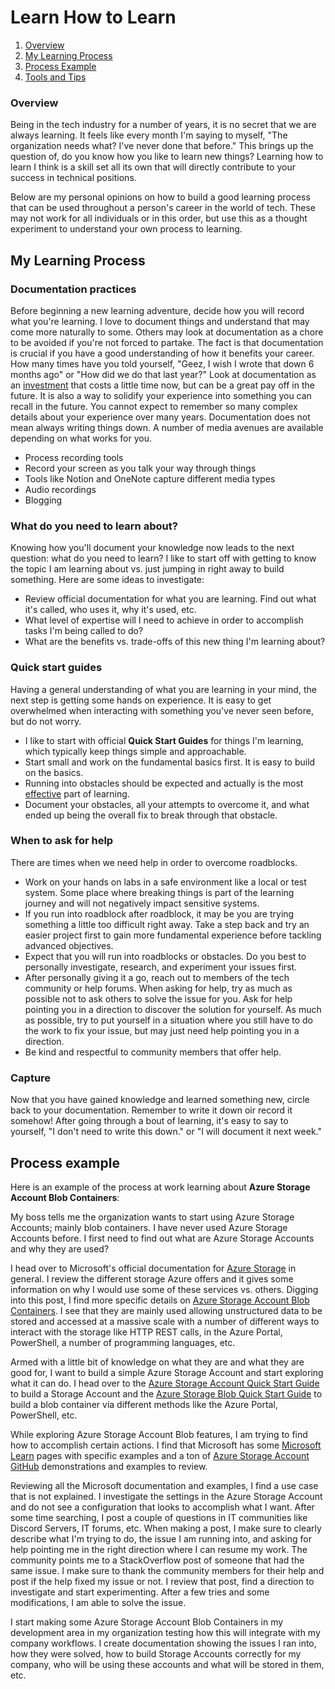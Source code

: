 # Learn How to Learn


1. [Overview](#overview)
2. [My Learning Process](#process)
3. [Process Example](#example)
3. [Tools and Tips](#toolstips)

### Overview <a name="overview"></a>
Being in the tech industry for a number of years, it is no secret that we are always learning. It feels like every month I'm saying to myself, "The organization needs what? I've never done that before." This brings up the question of, do you know how you like to learn new things? Learning how to learn I think is a skill set all its own that will directly contribute to your success in technical positions.

Below are my personal opinions on how to build a good learning process that can be used throughout a person's career in the world of tech. These may not work for all individuals or in this order, but use this as a thought experiment to understand your own process to learning. 

 ## My Learning Process <a name="process"></a>

### Documentation practices
Before beginning a new learning adventure, decide how you will record what you're learning. I love to document things and understand that may come more naturally to some. Others may look at documentation as a chore to be avoided if you're not forced to partake. The fact is that documentation is crucial if you have a good understanding of how it benefits your career. How many times have you told yourself, "Geez, I wish I wrote that down 6 months ago" or "How did we do that last year?" Look at documentation as an <u>investment</u> that costs a little time now, but can be a great pay off in the future. It is also a way to solidify your experience into something you can recall in the future. You cannot expect to remember so many complex details about your experience over many years. Documentation does not mean always writing things down. A number of media avenues are available depending on what works for you.

- Process recording tools
- Record your screen as you talk your way through things
- Tools like Notion and OneNote capture different media types
- Audio recordings
- Blogging

### What do you need to learn about?
Knowing how you'll document your knowledge now leads to the next question: what do you need to learn? I like to start off with getting to know the topic I am learning about vs. just jumping in right away to build something. Here are some ideas to investigate:

- Review official documentation for what you are learning. Find out what it's called, who uses it, why it's used, etc. 
- What level of expertise will I need to achieve in order to accomplish tasks I'm being called to do?
- What are the benefits vs. trade-offs of this new thing I'm learning about?

### Quick start guides
Having a general understanding of what you are learning in your mind, the next step is getting some hands on experience. It is easy to get overwhelmed when interacting with something you've never seen before, but do not worry. 

- I like to start with official **Quick Start Guides** for things I'm learning, which typically keep things simple and approachable. 
- Start small and work on the fundamental basics first. It is easy to build on the basics.
- Running into obstacles should be expected and actually is the most <u>effective</u> part of learning.  
- Document your obstacles, all your attempts to overcome it, and what ended up being the overall fix to break through that obstacle. 


### When to ask for help
There are times when we need help in order to overcome roadblocks. 

- Work on your hands on labs in a safe environment like a local or test system. Some place where breaking things is part of the learning journey and will not negatively impact sensitive systems. 
- If you run into roadblock after roadblock, it may be you are trying something a little too difficult right away. Take a step back and try an easier project first to gain more fundamental experience before tackling advanced objectives. 
- Expect that you will run into roadblocks or obstacles. Do you best to personally investigate, research, and experiment your issues first. 
- After personally giving it a go, reach out to members of the tech community or help forums. When asking for help, try as much as possible not to ask others to solve the issue for you. Ask for help pointing you in a direction to discover the solution for yourself. As much as possible, try to put yourself in a situation where you still have to do the work to fix your issue, but may just need help pointing you in a direction. 
- Be kind and respectful to community members that offer help. 

### Capture
Now that you have gained knowledge and learned something new, circle back to your documentation. Remember to write it down oir record it somehow! After going through a bout of learning, it's easy to say to yourself, "I don't need to write this down." or "I will document it next week." 

## Process example <a name="example"></a>
Here is an example of the process at work learning about **Azure Storage Account Blob Containers**:

My boss tells me the organization wants to start using Azure Storage Accounts; mainly blob containers. I have never used Azure Storage Accounts before. I first need to find out what are Azure Storage Accounts and why they are used?

I head over to Microsoft's official documentation for [Azure Storage](https://learn.microsoft.com/en-us/azure/storage/common/storage-introduction) in general. I review the different storage Azure offers and it gives some information on why I would use some of these services vs. others. Digging into this post, I find more specific details on [Azure Storage Account Blob Containers](https://learn.microsoft.com/en-us/azure/storage/blobs/storage-blobs-introduction). I see that they are mainly used allowing unstructured data to be stored and accessed at a massive scale with a number of different ways to interact with the storage like HTTP REST calls, in the Azure Portal, PowerShell, a number of programming languages, etc. 

Armed with a little bit of knowledge on what they are and what they are good for, I want to build a simple Azure Storage Account and start exploring what it can do. I head over to the [Azure Storage Account Quick Start Guide](https://learn.microsoft.com/en-us/azure/storage/common/storage-account-create?toc=%2Fazure%2Fstorage%2Fblobs%2Ftoc.json&tabs=azure-portal) to build a Storage Account and the [Azure Storage Blob Quick Start Guide](https://learn.microsoft.com/en-us/azure/storage/blobs/storage-quickstart-blobs-portal) to build a blob container via different methods like the Azure Portal, PowerShell, etc. 

While exploring Azure Storage Account Blob features, I am trying to find how to accomplish certain actions. I find that Microsoft has some [Microsoft Learn](https://learn.microsoft.com/en-us/azure/storage/blobs/storage-create-geo-redundant-storage?tabs=dotnet) pages with specific examples and a ton of [Azure Storage Account GitHub](https://github.com/MicrosoftDocs/azure-docs/tree/main/articles/storage/blobs) demonstrations and examples to review. 

Reviewing all the Microsoft documentation and examples, I find a use case that is not explained. I investigate the settings in the Azure Storage Account and do not see a configuration that looks to accomplish what I want. After some time searching, I post a couple of questions in IT communities like Discord Servers, IT forums, etc. When making a post, I make sure to clearly describe what I'm trying to do, the issue I am running into, and asking for help pointing me in the right direction where I can resume my work. The community points me to a StackOverflow post of someone that had the same issue. I make sure to thank the community members for their help and post if the help fixed my issue or not. I review that post, find a direction to investigate and start experimenting. After a few tries and some modifications, I am able to solve the issue. 

I start making some Azure Storage Account Blob Containers in my development area in my organization testing how this will integrate with my company workflows. I create documentation showing the issues I ran into, how they were solved, how to build Storage Accounts correctly for my company, who will be using these accounts and what will be stored in them, etc. 
